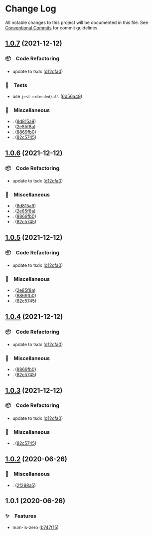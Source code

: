 # Change Log

All notable changes to this project will be documented in this file.
See [Conventional Commits](https://conventionalcommits.org) for commit guidelines.

## [1.0.7](https://github.com/bluelovers/ws-random/compare/num-is-zero@1.0.2...num-is-zero@1.0.7) (2021-12-12)


### 📦　Code Refactoring

* update to tsdx ([d12cfa0](https://github.com/bluelovers/ws-random/commit/d12cfa06f76d5704846745c1acde7fee8ef6e8e7))


### 🚨　Tests

* use `jest-extended/all` ([6d56a49](https://github.com/bluelovers/ws-random/commit/6d56a49e94ec701cd8744632a04871cba4e59ea8))


### 🔖　Miscellaneous

* . ([8d815a9](https://github.com/bluelovers/ws-random/commit/8d815a9451f12cabc9b81680e463d429c45f2506))
* . ([2e85f8a](https://github.com/bluelovers/ws-random/commit/2e85f8a1a76c34161fdec36f07b7da0163a0eec7))
* . ([8869fb0](https://github.com/bluelovers/ws-random/commit/8869fb0af949f1ff7c527aa11e5019628498267f))
* . ([82c5745](https://github.com/bluelovers/ws-random/commit/82c5745bfbee557b8703244d6c7d5ffbc1c25e12))





## [1.0.6](https://github.com/bluelovers/ws-random/compare/num-is-zero@1.0.2...num-is-zero@1.0.6) (2021-12-12)


### 📦　Code Refactoring

* update to tsdx ([d12cfa0](https://github.com/bluelovers/ws-random/commit/d12cfa06f76d5704846745c1acde7fee8ef6e8e7))


### 🔖　Miscellaneous

* . ([8d815a9](https://github.com/bluelovers/ws-random/commit/8d815a9451f12cabc9b81680e463d429c45f2506))
* . ([2e85f8a](https://github.com/bluelovers/ws-random/commit/2e85f8a1a76c34161fdec36f07b7da0163a0eec7))
* . ([8869fb0](https://github.com/bluelovers/ws-random/commit/8869fb0af949f1ff7c527aa11e5019628498267f))
* . ([82c5745](https://github.com/bluelovers/ws-random/commit/82c5745bfbee557b8703244d6c7d5ffbc1c25e12))





## [1.0.5](https://github.com/bluelovers/ws-random/compare/num-is-zero@1.0.2...num-is-zero@1.0.5) (2021-12-12)


### 📦　Code Refactoring

* update to tsdx ([d12cfa0](https://github.com/bluelovers/ws-random/commit/d12cfa06f76d5704846745c1acde7fee8ef6e8e7))


### 🔖　Miscellaneous

* . ([2e85f8a](https://github.com/bluelovers/ws-random/commit/2e85f8a1a76c34161fdec36f07b7da0163a0eec7))
* . ([8869fb0](https://github.com/bluelovers/ws-random/commit/8869fb0af949f1ff7c527aa11e5019628498267f))
* . ([82c5745](https://github.com/bluelovers/ws-random/commit/82c5745bfbee557b8703244d6c7d5ffbc1c25e12))





## [1.0.4](https://github.com/bluelovers/ws-random/compare/num-is-zero@1.0.2...num-is-zero@1.0.4) (2021-12-12)


### 📦　Code Refactoring

* update to tsdx ([d12cfa0](https://github.com/bluelovers/ws-random/commit/d12cfa06f76d5704846745c1acde7fee8ef6e8e7))


### 🔖　Miscellaneous

* . ([8869fb0](https://github.com/bluelovers/ws-random/commit/8869fb0af949f1ff7c527aa11e5019628498267f))
* . ([82c5745](https://github.com/bluelovers/ws-random/commit/82c5745bfbee557b8703244d6c7d5ffbc1c25e12))





## [1.0.3](https://github.com/bluelovers/ws-random/compare/num-is-zero@1.0.2...num-is-zero@1.0.3) (2021-12-12)


### 📦　Code Refactoring

* update to tsdx ([d12cfa0](https://github.com/bluelovers/ws-random/commit/d12cfa06f76d5704846745c1acde7fee8ef6e8e7))


### 🔖　Miscellaneous

* . ([82c5745](https://github.com/bluelovers/ws-random/commit/82c5745bfbee557b8703244d6c7d5ffbc1c25e12))





## [1.0.2](https://github.com/bluelovers/ws-random/compare/num-is-zero@1.0.1...num-is-zero@1.0.2) (2020-06-26)


### 🔖　Miscellaneous

* . ([2f298a5](https://github.com/bluelovers/ws-random/commit/2f298a5e61d843da3c9359663f5d5ed2d5673490))





## 1.0.1 (2020-06-26)


### ✨　Features

* num-is-zero ([b747f15](https://github.com/bluelovers/ws-random/commit/b747f151eebd751ad8eb5d4dacb17128a29661ac))
